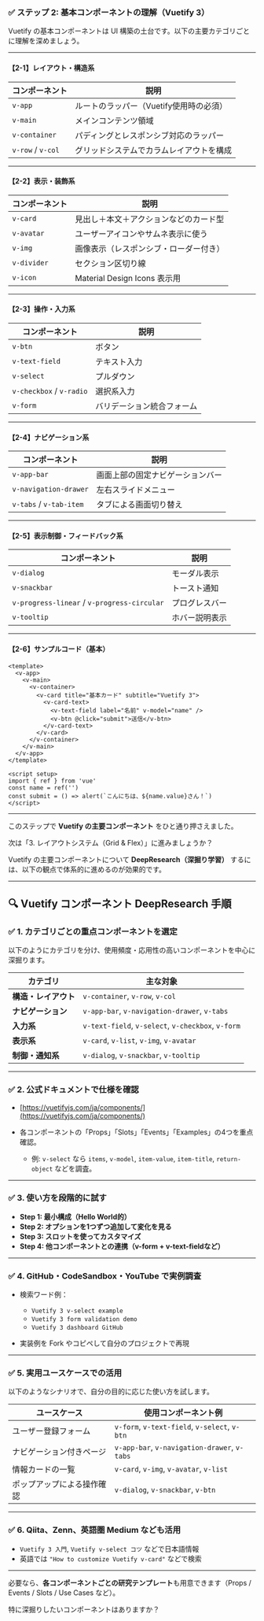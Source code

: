 ### ✅ ステップ 2: 基本コンポーネントの理解（Vuetify 3）

Vuetify の基本コンポーネントは UI 構築の土台です。以下の主要カテゴリごとに理解を深めましょう。

---

#### 【2-1】レイアウト・構造系

| コンポーネント           | 説明                      |
| ----------------- | ----------------------- |
| `v-app`           | ルートのラッパー（Vuetify使用時の必須） |
| `v-main`          | メインコンテンツ領域              |
| `v-container`     | パディングとレスポンシブ対応のラッパー     |
| `v-row` / `v-col` | グリッドシステムでカラムレイアウトを構成    |

---

#### 【2-2】表示・装飾系

| コンポーネント     | 説明                        |
| ----------- | ------------------------- |
| `v-card`    | 見出し＋本文＋アクションなどのカード型       |
| `v-avatar`  | ユーザーアイコンやサムネ表示に使う         |
| `v-img`     | 画像表示（レスポンシブ・ローダー付き）       |
| `v-divider` | セクション区切り線                 |
| `v-icon`    | Material Design Icons 表示用 |

---

#### 【2-3】操作・入力系

| コンポーネント                  | 説明            |
| ------------------------ | ------------- |
| `v-btn`                  | ボタン           |
| `v-text-field`           | テキスト入力        |
| `v-select`               | プルダウン         |
| `v-checkbox` / `v-radio` | 選択系入力         |
| `v-form`                 | バリデーション統合フォーム |

---

#### 【2-4】ナビゲーション系

| コンポーネント                 | 説明               |
| ----------------------- | ---------------- |
| `v-app-bar`             | 画面上部の固定ナビゲーションバー |
| `v-navigation-drawer`   | 左右スライドメニュー       |
| `v-tabs` / `v-tab-item` | タブによる画面切り替え      |

---

#### 【2-5】表示制御・フィードバック系

| コンポーネント                                     | 説明      |
| ------------------------------------------- | ------- |
| `v-dialog`                                  | モーダル表示  |
| `v-snackbar`                                | トースト通知  |
| `v-progress-linear` / `v-progress-circular` | プログレスバー |
| `v-tooltip`                                 | ホバー説明表示 |

---

#### 【2-6】サンプルコード（基本）

```vue
<template>
  <v-app>
    <v-main>
      <v-container>
        <v-card title="基本カード" subtitle="Vuetify 3">
          <v-card-text>
            <v-text-field label="名前" v-model="name" />
            <v-btn @click="submit">送信</v-btn>
          </v-card-text>
        </v-card>
      </v-container>
    </v-main>
  </v-app>
</template>

<script setup>
import { ref } from 'vue'
const name = ref('')
const submit = () => alert(`こんにちは、${name.value}さん！`)
</script>
```

---

このステップで **Vuetify の主要コンポーネント** をひと通り押さえました。

次は「3. レイアウトシステム（Grid & Flex）」に進みましょうか？

Vuetify の主要コンポーネントについて **DeepResearch（深掘り学習）** するには、以下の観点で体系的に進めるのが効果的です。

---

## 🔍 Vuetify コンポーネント DeepResearch 手順

### ✅ 1. **カテゴリごとの重点コンポーネントを選定**

以下のようにカテゴリを分け、使用頻度・応用性の高いコンポーネントを中心に深掘ります。

| カテゴリ         | 主な対象                                               |
| ------------ | -------------------------------------------------- |
| **構造・レイアウト** | `v-container`, `v-row`, `v-col`                    |
| **ナビゲーション**  | `v-app-bar`, `v-navigation-drawer`, `v-tabs`       |
| **入力系**      | `v-text-field`, `v-select`, `v-checkbox`, `v-form` |
| **表示系**      | `v-card`, `v-list`, `v-img`, `v-avatar`            |
| **制御・通知系**   | `v-dialog`, `v-snackbar`, `v-tooltip`              |

---

### ✅ 2. **公式ドキュメントで仕様を確認**

* [https://vuetifyjs.com/ja/components/](https://vuetifyjs.com/ja/components/)
* 各コンポーネントの「Props」「Slots」「Events」「Examples」の4つを重点確認。

  * 例: `v-select` なら `items`, `v-model`, `item-value`, `item-title`, `return-object` などを調査。

---

### ✅ 3. **使い方を段階的に試す**

* **Step 1: 最小構成（Hello World的）**
* **Step 2: オプションを1つずつ追加して変化を見る**
* **Step 3: スロットを使ってカスタマイズ**
* **Step 4: 他コンポーネントとの連携（v-form + v-text-fieldなど）**

---

### ✅ 4. **GitHub・CodeSandbox・YouTube で実例調査**

* 検索ワード例：

  * `Vuetify 3 v-select example`
  * `Vuetify 3 form validation demo`
  * `Vuetify 3 dashboard GitHub`
* 実装例を Fork やコピペして自分のプロジェクトで再現

---

### ✅ 5. **実用ユースケースでの活用**

以下のようなシナリオで、自分の目的に応じた使い方を試します。

| ユースケース        | 使用コンポーネント例                                    |
| ------------- | --------------------------------------------- |
| ユーザー登録フォーム    | `v-form`, `v-text-field`, `v-select`, `v-btn` |
| ナビゲーション付きページ  | `v-app-bar`, `v-navigation-drawer`, `v-tabs`  |
| 情報カードの一覧      | `v-card`, `v-img`, `v-avatar`, `v-list`       |
| ポップアップによる操作確認 | `v-dialog`, `v-snackbar`, `v-btn`             |

---

### ✅ 6. **Qiita、Zenn、英語圏 Medium なども活用**

* `Vuetify 3 入門`, `Vuetify v-select コツ` などで日本語情報
* 英語では `"How to customize Vuetify v-card"` などで検索

---

必要なら、**各コンポーネントごとの研究テンプレート**も用意できます（Props / Events / Slots / Use Cases など）。

特に深掘りしたいコンポーネントはありますか？
